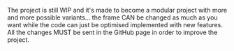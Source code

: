 The project is still WIP and it's made to become a modular project with more and more possible variants... the frame CAN be changed as much as you want while the code can just be optimised implemented with new features.
All the changes MUST be sent in the GitHub page in order to improve the project.

